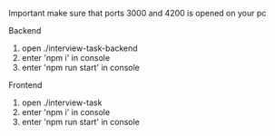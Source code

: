 Important make sure that ports 3000 and 4200 is opened on your pc 

Backend
1. open ./interview-task-backend
2. enter 'npm i' in console
3. enter 'npm run start' in console

Frontend
1. open ./interview-task
2. enter 'npm i' in console
3. enter 'npm run start' in console
